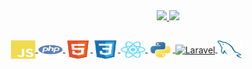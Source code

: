 <!-- ## Olá! Eu sou o Gabriel -->
<div align="center">
    <a href="https://github.com/GabrielSchiavo">
    <img height="180em" src="https://github-readme-stats.vercel.app/api?username=GabrielSchiavo&show_icons=true&theme=dark"/>                        
    <img height="180em" src="https://github-readme-stats.vercel.app/api/top-langs/?username=GabrielSchiavo&layout=compact&theme=dark"/>
</div>
    
<!-- <br/>
<div style="display: inline_block">
    <a href = "mailto:gabriel.kschiavo@gmail.com"><img src="https://img.shields.io/badge/Gmail-D14836?style=for-the-badge&logo=gmail&logoColor=white" target="_blank"></a>
    <a href = ""><img src="https://img.shields.io/badge/Facebook-1877F2?style=for-the-badge&logo=facebook&logoColor=white" target="_blank"></a>
    <a href = ""><img src="https://img.shields.io/badge/Instagram-E4405F?style=for-the-badge&logo=instagram&logoColor=white" target="_blank"></a> 
    <a href = ""><img src="https://img.shields.io/badge/LinkedIn-0077B5?style=for-the-badge&logo=linkedin&logoColor=white" target="_blank"></a>
</div> -->
    
##
<div style="display: inline_block">
    <img align="center" alt="Js" height="30" width="40" src="https://raw.githubusercontent.com/devicons/devicon/master/icons/javascript/javascript-plain.svg">
    <img align="center" alt="PHP" height="30" width="40" src="https://raw.githubusercontent.com/devicons/devicon/master/icons/php/php-plain.svg"> 
    <img align="center" alt="HTML" height="30" width="40" src="https://raw.githubusercontent.com/devicons/devicon/master/icons/html5/html5-original.svg">
    <img align="center" alt="CSS" height="30" width="40" src="https://raw.githubusercontent.com/devicons/devicon/master/icons/css3/css3-original.svg">
    <!-- <img align="center" alt="Flutter" height="30" width="40" src="https://cdn.jsdelivr.net/gh/devicons/devicon/icons/flutter/flutter-original.svg" />
    <img align="center" alt="Dart" height="30" width="40" src="https://cdn.jsdelivr.net/gh/devicons/devicon/icons/dart/dart-original.svg" /> -->
    <img align="center" alt="React" height="30" width="40" src="https://raw.githubusercontent.com/devicons/devicon/master/icons/react/react-original.svg">
    <img align="center" alt="Python" height="30" width="40" src="https://raw.githubusercontent.com/devicons/devicon/master/icons/python/python-original.svg">
    <!-- <img align="center" alt="Node.js" height="30" width="40" src="https://cdn.jsdelivr.net/gh/devicons/devicon/icons/nodejs/nodejs-original.svg" /> -->
    <img align="center" alt="Laravel" height="30" width="40" src="https://cdn.jsdelivr.net/gh/devicons/devicon/icons/laravel/laravel-plain.svg">
    <img align="center" alt="MySQL" height="30" width="40" src="https://raw.githubusercontent.com/devicons/devicon/master/icons/mysql/mysql-original.svg">
</div> 

